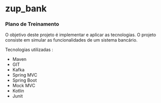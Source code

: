 # zup_bank

### Plano de Treinamento

O objetivo deste projeto é implementar e aplicar as tecnologias. 
O projeto consiste em simular as funcionalidades de um sistema bancário.

Tecnologias utilizadas :
- Maven 
- GIT 
- Kafka
- Spring MVC 
- Spring Boot 
- Mock MVC 
- Kotlin
- Junit
